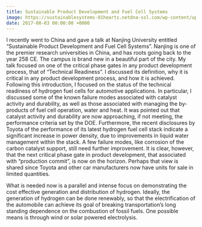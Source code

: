 ```yaml
---
title: Sustainable Product Development and Fuel Cell Systems
image: https://sustainablesystems-01hearts.netdna-ssl.com/wp-content/uploads/2016/05/Fuel_Cell_Systems_Sustainable_Product_Development_Nanjing_University_of_Science_and_Technology.png
date: 2017-08-03 00:00:00 +0000
---
```


I recently went to China and gave a talk at Nanjing University entitled “Sustainable Product Development and Fuel Cell Systems”.  Nanjing is one of the premier research universities in China, and has roots going back to the year 258 CE.  The campus is brand new in a beautiful part of the city.
My talk focused on one of the critical phase gates in any product development process, that of “Technical Readiness”.  I discussed its definition, why it is critical in any product development process, and how it is achieved.  Following this introduction, I focused on the status of the technical readiness of hydrogen fuel cells for automotive applications.  In particular, I discussed some of the known failure modes associated with catalyst activity and durability, as well as those associated with managing the by-products of fuel cell operation, water and heat.  It was pointed out that catalyst activity and durability are now approaching, if not meeting, the performance criteria set by the DOE.  Furthermore, the recent disclosures by Toyota of the performance of its latest hydrogen fuel cell stack indicate a significant increase in power density, due to improvements in liquid water management within the stack. A few failure modes, like corrosion of the carbon catalyst support, still need further improvement.  It is clear, however, that the next critical phase gate in product development, that associated with “production commit”, is now on the horizon.  Perhaps that view is shared since Toyota and other car manufacturers now have units for sale in limited quantities.

What is needed now is a parallel and intense focus on demonstrating the cost effective generation and distribution of hydrogen.  Ideally, the generation of hydrogen can be done renewably, so that the electrification of the automobile can achieve its goal of breaking transportation’s long standing dependence on the combustion of fossil fuels.  One possible means is through wind or solar powered electrolysis.